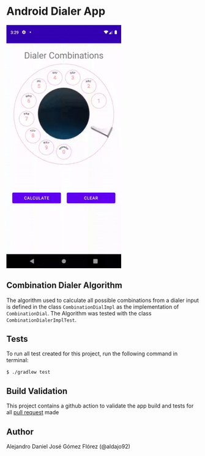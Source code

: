 # Android Dialer App #

<img src=".media/demoDialer.gif" alt="Drawing" style="width: 300px;"/>

## Combination Dialer Algorithm ##
The algorithm used to calculate all possible combinations from a dialer input is defined in the class `CombinationDialImpl` as the implementation of `CombinationDial`. The Algorithm was tested with the class `CombinationDialerImplTest`.

## Tests ##
To run all test created for this project, run the following command in terminal:

```
$ ./gradlew test
```

## Build Validation ##
This project contains a github action to validate the app build and tests for all [pull request](https://github.com/aldajo92/AndroidKt_DialerApp/pulls?q=is%3Apr+is%3Aclosed) made

## Author ##
Alejandro Daniel José Gómez Flórez (@aldajo92)
